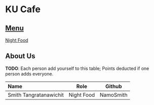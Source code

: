 # KU Cafe

## [Menu](Menu.md)
[Night Food](Menu.md#night-food)


## About Us

**TODO**: Each person add yourself to this table; Points deducted if one person adds everyone.

| Name      | Role      | Github          |
|:----------|-----------|-----------------|
| Smith Tangratanawichit | Night Food | NamoSmith |

